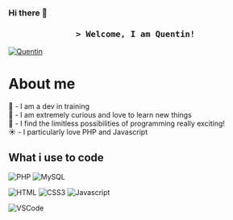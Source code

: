 ### Hi there 👋

<!--
**Molina-Q/Molina-Q** is a ✨ _special_ ✨ repository because its `README.md` (this file) appears on your GitHub profile.

Here are some ideas to get you started:

- 🔭 I’m currently working on ...
- 🌱 I’m currently learning ...
- 👯 I’m looking to collaborate on ...
- 🤔 I’m looking for help with ...
- 💬 Ask me about ...
- 📫 How to reach me: ...
- 😄 Pronouns: ...
- ⚡ Fun fact: ...
-->
<!-- intro -->

<h3 align="center">
	<samp>&gt; <b>Welcome, I am Quentin!</b>
	</samp>
</h3>

<a href="https://www.linkedin.com/in/quentin-molina" target="_blank">
	<img src="https://img.shields.io/badge/LinkedIn-0077B5?style=for-the-badge&logo=linkedin&logoColor=white" alt="Quentin"/>
</a>

<!-- about -->
# About me
🌱 - I am a dev in training<br/>
🔭 - I am extremely curious and love to learn new things<br/>
🌌 - I find the limitless possibilities of programming really exciting!<br/>
☀️ - I particularly love PHP and Javascript

<!-- skills -->
## What i use to code 

![PHP](https://img.shields.io/badge/PHP-777BB4?style=for-the-badge&logo=php&logoColor=white)
![MySQL](https://img.shields.io/badge/MySQL-00000F?style=for-the-badge&logo=mysql&logoColor=white)

![HTML](https://img.shields.io/badge/HTML5-E34F26?style=for-the-badge&logo=html5&logoColor=white)
![CSS3](https://img.shields.io/badge/CSS3-1572B6?style=for-the-badge&logo=css3&logoColor=white)
![Javascript](https://img.shields.io/badge/JavaScript-323330?style=for-the-badge&logo=javascript&logoColor=F7DF1E) 

![VSCode](https://img.shields.io/badge/Visual_Studio-0078d7?style=for-the-badge&logo=visual%20studio&logoColor=white)
